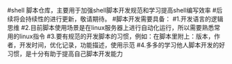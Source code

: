 #shell 脚本仓库，主要用于加强shell脚本开发规范和学习提高shell编写效率
#后续将会持续性的进行更新，敬请期待。
#脚本开发需要具备：
  #1.开发语言的逻辑思维
  #2.目前脚本使用场景是在linux服务器上进行自动化运行，所以需要熟悉常用的linux指令
  #3.要有规范的开发脚本的习惯，例如：在脚本里附上：版本，作者，开发时间，优化记录，功能描述，使用示范
  #4.多多的学习他人脚本开发的好习惯，是十分有助于提高自己脚本开发能力
